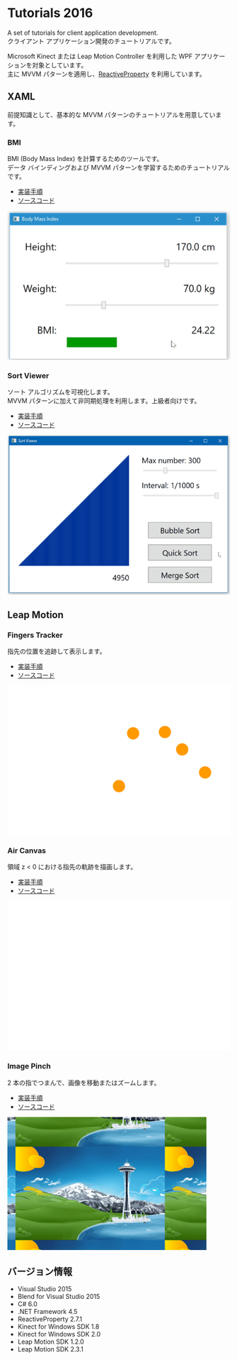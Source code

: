 # Tutorials 2016

A set of tutorials for client application development.  
クライアント アプリケーション開発のチュートリアルです。

Microsoft Kinect または Leap Motion Controller を利用した WPF アプリケーションを対象としています。  
主に MVVM パターンを適用し、[ReactiveProperty](https://github.com/runceel/ReactiveProperty) を利用しています。

## XAML
前提知識として、基本的な MVVM パターンのチュートリアルを用意しています。

### BMI
BMI (Body Mass Index) を計算するためのツールです。  
データ バインディングおよび MVVM パターンを学習するためのチュートリアルです。
- [実装手順](https://github.com/sakapon/Tutorials-2016/wiki/XAML-BMI)
- [ソースコード](XAML/Bmi)

![BMI](Images/XAML/BmiWpf.gif)

### Sort Viewer
ソート アルゴリズムを可視化します。  
MVVM パターンに加えて非同期処理を利用します。上級者向けです。
- [実装手順](https://github.com/sakapon/Tutorials-2016/wiki/XAML-Sort-Viewer)
- [ソースコード](XAML/Sort/SortViewerWpf)

![Sort Viewer](Images/XAML/SortViewerWpf-300-QM.gif)

## Leap Motion
### Fingers Tracker
指先の位置を追跡して表示します。
- [実装手順](https://github.com/sakapon/Tutorials-2016/wiki/Leap-Fingers-Tracker)
- [ソースコード](Leap-v2/LeapTutorials/FingersTrackerLeap)

![Fingers Tracker](Images/Leap-v2/FingersTrackerLeap.gif)

### Air Canvas
領域 z < 0 における指先の軌跡を描画します。
- [実装手順](https://github.com/sakapon/Tutorials-2016/wiki/Leap-Air-Canvas)
- [ソースコード](Leap-v2/LeapTutorials/AirCanvasLeap)

![Air Canvas](Images/Leap-v2/AirCanvasLeap.gif)

### Image Pinch
2 本の指でつまんで、画像を移動またはズームします。
- [実装手順](https://github.com/sakapon/Tutorials-2016/wiki/Leap-Image-Pinch)
- [ソースコード](Leap-v2/LeapTutorials/ImagePinchLeap)

![Image Pinch](Images/Leap-v2/ImagePinchLeap.gif)

## バージョン情報
- Visual Studio 2015
- Blend for Visual Studio 2015
- C# 6.0
- .NET Framework 4.5
- ReactiveProperty 2.7.1
- Kinect for Windows SDK 1.8
- Kinect for Windows SDK 2.0
- Leap Motion SDK 1.2.0
- Leap Motion SDK 2.3.1

